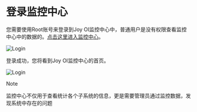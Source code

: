 ﻿# 登录监控中心

您需要使用Root账号来登录到Joy OI监控中心中，普通用户是没有权限查看监控中心中的数据的。[点击这里进入监控中心](http://joyoi-monitor.chinacloudsites.cn/Account/Login)。

![Login](~/images/monitor-login.png)

登录成功，您将看到Joy OI监控中心的首页。

![Login](~/images/monitor-home.png)

> [!NOTE]
> 监控中心不仅用于查看统计各个子系统的信息，更是需要管理员通过监控数据，发现系统中存在的问题

